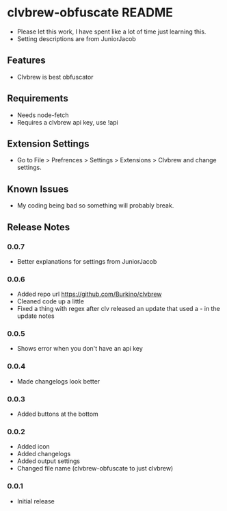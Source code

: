 # clvbrew-obfuscate README

- Please let this work, I have spent like a lot of time just learning this.
- Setting descriptions are from JuniorJacob

## Features

- Clvbrew is best obfuscator

## Requirements

- Needs node-fetch 
- Requires a clvbrew api key, use !api

## Extension Settings

- Go to File > Prefrences > Settings > Extensions > Clvbrew and change settings.
## Known Issues

- My coding being bad so something will probably break.

## Release Notes

### 0.0.7
- Better explanations for settings from JuniorJacob

### 0.0.6
- Added repo url https://github.com/Burkino/clvbrew
- Cleaned code up a little
- Fixed a thing with regex after clv released an update that used a - in the update notes

### 0.0.5
- Shows error when you don't have an api key

### 0.0.4
- Made changelogs look better

### 0.0.3
- Added buttons at the bottom

### 0.0.2
- Added icon 
- Added changelogs 
- Added output settings
- Changed file name (clvbrew-obfuscate to just clvbrew)

### 0.0.1
- Initial release